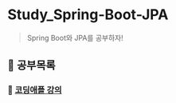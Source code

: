 # Study_Spring-Boot-JPA

> Spring Boot와 JPA를 공부하자!

## 📝 공부목록

### 🔹 [코딩애플 강의](https://codingapple.com/)
